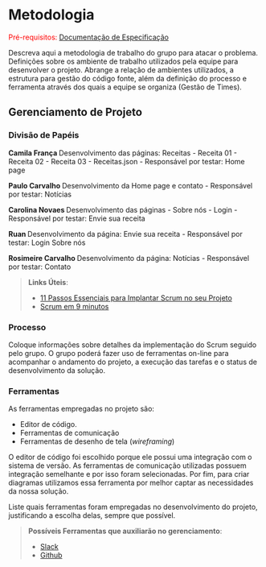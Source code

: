 
# Metodologia

<span style="color:red">Pré-requisitos: <a href="2-Especificação do Projeto.md"> Documentação de Especificação</a></span>

Descreva aqui a metodologia de trabalho do grupo para atacar o problema. Definições sobre os ambiente de trabalho utilizados pela  equipe para desenvolver o projeto. Abrange a relação de ambientes utilizados, a estrutura para gestão do código fonte, além da definição do processo e ferramenta através dos quais a equipe se organiza (Gestão de Times).


## Gerenciamento de Projeto

### Divisão de Papéis

<b> Camila França </b> 
Desenvolvimento das páginas:
Receitas - 
Receita 01 -
Receita 02 -
Receita 03 -
Receitas.json -
Responsável por testar: Home page

<b>Paulo Carvalho </b>
Desenvolvimento da Home page e contato -
Responsável por testar: Notícias

<b>Carolina Novaes </b>
Desenvolvimento das páginas -
Sobre nós -
Login -
Responsável por testar:
Envie sua receita

<b>Ruan </b>
Desenvolvimento da página:
Envie sua receita -
Responsável por testar:
Login
Sobre nós

<b>Rosimeire Carvalho </b>
Desenvolvimento da página:
Notícias -
Responsável por testar:
Contato

> **Links Úteis**:
> - [11 Passos Essenciais para Implantar Scrum no seu 
> Projeto](https://mindmaster.com.br/scrum-11-passos/)
> - [Scrum em 9 minutos](https://www.youtube.com/watch?v=XfvQWnRgxG0)

### Processo

Coloque  informações sobre detalhes da implementação do Scrum seguido pelo grupo. O grupo poderá fazer uso de ferramentas on-line para acompanhar o andamento do projeto, a execução das tarefas e o status de desenvolvimento da solução.
 

### Ferramentas

As ferramentas empregadas no projeto são:

- Editor de código.
- Ferramentas de comunicação
- Ferramentas de desenho de tela (_wireframing_)

O editor de código foi escolhido porque ele possui uma integração com o
sistema de versão. As ferramentas de comunicação utilizadas possuem
integração semelhante e por isso foram selecionadas. Por fim, para criar
diagramas utilizamos essa ferramenta por melhor captar as
necessidades da nossa solução.

Liste quais ferramentas foram empregadas no desenvolvimento do projeto, justificando a escolha delas, sempre que possível.
 
> **Possíveis Ferramentas que auxiliarão no gerenciamento**: 
> - [Slack](https://slack.com/)
> - [Github](https://github.com/)
